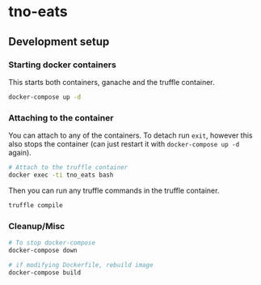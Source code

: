 # tno-eats

## Development setup

### Starting docker containers

This starts both containers, ganache and the truffle container.

```bash
docker-compose up -d
```

### Attaching to the container

You can attach to any of the containers. To detach run `exit`, however this also stops the container (can just restart it with `docker-compose up -d` again).

```bash
# Attach to the truffle container
docker exec -ti tno_eats bash
```

Then you can run any truffle commands in the truffle container.

```bash
truffle compile
```

### Cleanup/Misc

```bash
# To stop docker-compose
docker-compose down
```

```bash
# if modifying Dockerfile, rebuild image
docker-compose build
```

